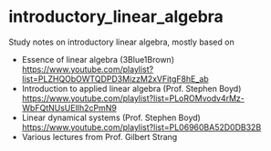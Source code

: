 # introductory_linear_algebra

Study notes on introductory linear algebra, mostly based on

* Essence of linear algebra (3Blue1Brown) https://www.youtube.com/playlist?list=PLZHQObOWTQDPD3MizzM2xVFitgF8hE_ab
* Introduction to applied linear algebra (Prof. Stephen Boyd) https://www.youtube.com/playlist?list=PLoROMvodv4rMz-WbFQtNUsUElIh2cPmN9
* Linear dynamical systems (Prof. Stephen Boyd) https://www.youtube.com/playlist?list=PL06960BA52D0DB32B
* Various lectures from Prof. Gilbert Strang

